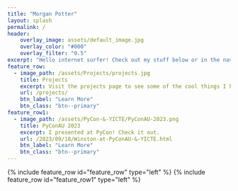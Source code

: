 ```yaml
---
title: "Morgan Potter"
layout: splash
permalink: /
header:
    overlay_image: assets/default_image.jpg
    overlay_color: "#000"
    overlay_filter: "0.5"
excerpt: "Hello internet surfer! Check out my stuff below or in the navbar above."
feature_row:
  - image_path: /assets/Projects/projects.jpg
    title: Projects
    excerpt: Visit the projects page to see some of the cool things I have done.
    url: /projects/
    btn_label: "Learn More"
    btn_class: "btn--primary"
feature_row1:
  - image_path: /assets/PyCon-&-YICTE/PyConAU-2023.png
    title: PyConAU 2023
    excerpt: I presented at PyCon! Check it out.
    url: /2023/09/18/Winston-at-PyConAU-&-YICTE.html
    btn_label: "Learn More"
    btn_class: "btn--primary"
---
```


{% include feature_row id="feature_row" type="left" %}
{% include feature_row id="feature_row1" type="left" %}